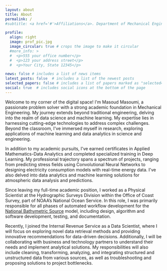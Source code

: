 ```yaml
---
layout: about
title: About
permalink: /
#subtitle: <a href='#'>Affiliations</a>. Department of Mechanical Engineering, Manhattan College

profile:
  align: right
  image: prof_pic.jpg
  image_circular: true # crops the image to make it circular
  #more_info: >
  #  <p>555 your office number</p>
  #  <p>123 your address street</p>
  #  <p>Your City, State 12345</p>

news: false # includes a list of news items
latest_posts: false  # includes a list of the newest posts
selected_papers: false # includes a list of papers marked as "selected={true}"
social: true  # includes social icons at the bottom of the page
---
```

 
Welcome to my corner of the digital space! I'm Masoud Masoumi, a passionate problem solver with a strong academic foundation in Mechanical Engineering. My journey extends beyond traditional engineering, delving into the realm of data science and machine learning. My expertise lies in harnessing cutting-edge technologies to address complex challenges. Beyond the classroom, I've immersed myself in research, exploring applications of machine learning and data analytics in science and engineering. 

In addition to my academic pursuits, I've earned certificates in Applied Mathematics-Data Analytics and completed specialized training in Deep Learning. My professional trajectory spans a spectrum of projects, ranging from predicting stress fields using Convolutional Neural Networks to designing electricity consumption models with real-time energy data. I've also delved into data analytics and machine learning solutions for atmospheric data analysis and predictions.

Since leaving my full-time academic position, I worked as a Physical Scientist at the Hydrographic Surveys Division within the Office of Coast Survey, part of NOAA’s National Ocean Service. In this role, I was primarily responsible for all phases of automated workflow development for the [National Bathymetric Source](https://registry.opendata.aws/noaa-bathymetry) model, including design, algorithm and software development, testing, and documentation.

Recently, I joined the Internal Revenue Service as a Data Scientist, where I will focus on exploring novel data retrieval methods and providing innovative recommendations for data-driven decisions. Additionally, I will be collaborating with business and technology partners to understand their needs and implement analytical solutions. My responsibilities will also include cleaning, transforming, analyzing, and integrating structured and unstructured data from various sources, as well as troubleshooting and proposing solutions to project bottlenecks.